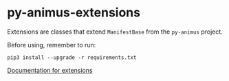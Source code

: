 # py-animus-extensions

Extensions are classes that extend `ManifestBase` from the `py-animus` project.

Before using, remember to run:

```
pip3 install --upgrade -r requirements.txt
```

[Documentation for extensions](doc/README.md)
